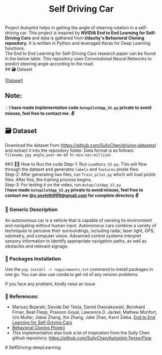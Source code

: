 <h1 align='center'>Self Driving Car</h1>
<br>
Project Autopilot helps in getting the angle of steering rotation in a self-driving car. This project is inspired by <b>NVIDIA End to End Learning for Self-Driving Cars</b> and data is gathered from <b>Udacity's Behavioral Cloning repository</b>. It is written in Python and leveraged Keras for Deep Learning functions. 
<br>
The End to End Learning for Self-Driving Cars research paper can be found in the below table.
This repository uses Convolutional Neural Networks to predict steering angle according to the road. 
<br>
##  🗃 Dataset 

|[Dataset](https://github.com/SullyChen/driving-datasets)|

## Note: 

💡 **I have made implementation code `AutopilotApp_V2.py` private to avoid misuse, feel free to contact me. ✌**

## 🗃 Dataset

Download the dataset from (https://github.com/SullyChen/driving-datasets) and extract it into the repository folder.
Data format is as follows: `filename.jpg angle,year-mm-dd hr:min:sec:millisec`


##3 🏃‍♂️ How to Run the code
Step-1: Run `LoadData_V2.py`. This will flow through the dataset and generates `labels` and `features` pickle files.<br>
Step-2: After generating two files, run `Train_pilot.py` which will load pickle files. After this, the training process begins.<br>
Step-3: For testing it on the video, run `AutopilotApp_V2.py`<br>
**I have made `AutopilotApp_V2.py` private to avoid misuse, feel free to contact me @v.snehith999@gmail.com for complete directory ✌**


### 📰 Generic Description
An autonomous car is a vehicle that is capable of sensing its environment and navigating without human input. Autonomous cars combine a variety of techniques to perceive their surroundings, including radar, laser light, GPS, odometry, and computer vision. Advanced control systems interpret sensory information to identify appropriate navigation paths, as well as obstacles and relevant signage.


### 📩 Packages Installation 
Use the `pip install -r requirements.txt` command to install packages in one go.
You can also use conda to get rid of any version problems.

If you face any problem, kindly raise an issue

### 🔗 References:
 - Mariusz Bojarski, Davide Del Testa, Daniel Dworakowski, Bernhard Firner, Beat Flepp, Prasoon Goyal, Lawrence D. Jackel, Mathew Monfort, Urs Muller, Jiakai Zhang, Xin Zhang, Jake Zhao, Karol Zieba. [End to End Learning for Self-Driving Cars](https://arxiv.org/abs/1604.07316)
 - [Behavioral Cloning Project](https://github.com/udacity/CarND-Behavioral-Cloning-P3) 
 - This implementation also took a lot of inspiration from the Sully Chen github repository: https://github.com/SullyChen/Autopilot-TensorFlow  



#   S e l f D r i v i n g - d e e p L e a r n i n g 
 
 

